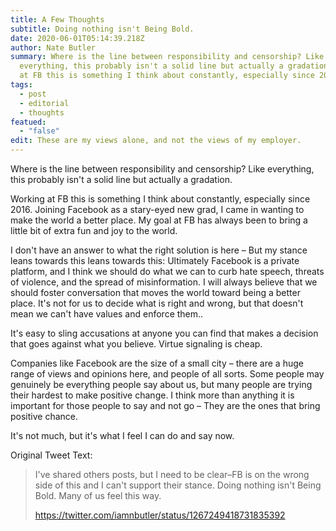 ```yaml
---
title: A Few Thoughts
subtitle: Doing nothing isn't Being Bold.
date: 2020-06-01T05:14:39.218Z
author: Nate Butler
summary: Where is the line between responsibility and censorship? Like
  everything, this probably isn't a solid line but actually a gradation. Working
  at FB this is something I think about constantly, especially since 2016...
tags:
  - post
  - editorial
  - thoughts
featued:
  - "false"
edit: These are my views alone, and not the views of my employer.
---
```


Where is the line between responsibility and censorship? Like everything, this probably isn't a solid line but actually a gradation.

Working at FB this is something I think about constantly, especially since 2016. Joining Facebook as a stary-eyed new grad, I came in wanting to make the world a better place. My goal at FB has always been to bring a little bit of extra fun and joy to the world.

I don't have an answer to what the right solution is here – But my stance leans towards this leans towards this: Ultimately Facebook is a private platform, and I think we should do what we can to curb hate speech, threats of violence, and the spread of misinformation. I will always believe that we should foster conversation that moves the world toward being a better place. It's not for us to decide what is right and wrong, but that doesn't mean we can't have values and enforce them..

It's easy to sling accusations at anyone you can find that makes a decision that goes against what you believe. Virtue signaling is cheap.

Companies like Facebook are the size of a small city – there are a huge range of views and opinions here, and people of all sorts. Some people may genuinely be everything people say about us, but many people are trying their hardest to make positive change. I think more than anything it is important for those people to say and not go – They are the ones that bring positive chance.

It's not much, but it's what I feel I can do and say now.

Original Tweet Text:

> I've shared others posts, but I need to be clear–FB is on the wrong side of this and I can't support their stance. Doing nothing isn't Being Bold. Many of us feel this way.
>
> https://twitter.com/iamnbutler/status/1267249418731835392
